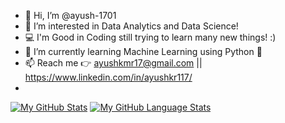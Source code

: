 - 👋 Hi, I’m @ayush-1701
- 👀 I’m interested in Data Analytics and Data Science!
- 💻 I'm Good in Coding still trying to learn many new things! :) 
- 🌱 I’m currently learning Machine Learning using Python 🐍
- 📫 Reach me 👉 ayushkmr17@gmail.com || https://www.linkedin.com/in/ayushkr117/
- 


<!---
ayush-1701/ayush-1701 is a ✨ special ✨ repository because its `README.md` (this file) appears on your GitHub profile.
You can click the Preview link to take a look at your changes.
- 💞️ I’m looking to collaborate for DataScience Projects! ;)
--->


[![My GitHub Stats](https://github-readme-stats.vercel.app/api/?username=ayush-1701&count_private=true&theme=tokyonight&showicons=true)]()
[![My GitHub Language Stats](https://github-readme-stats.vercel.app/api/top-langs/?username=ayush-1701&langs_count=5&theme=tokyonight)]()
